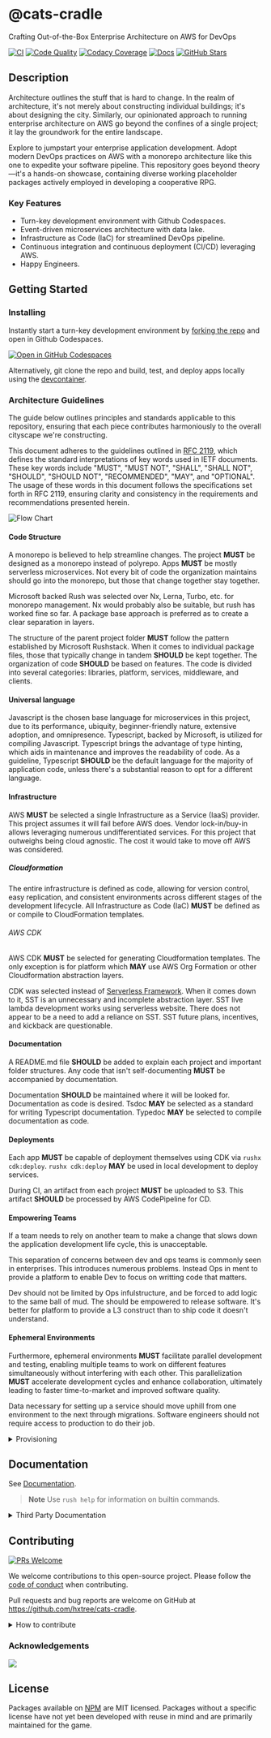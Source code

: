 # @cats-cradle

Crafting Out-of-the-Box Enterprise Architecture on AWS for DevOps

[![CI](https://github.com/hxtree/cats-cradle/actions/workflows/on-merge.yml/badge.svg)](https://github.com/hxtree/cats-cradle/actions/workflows/on-merge.yml)
[![Code Quality](https://app.codacy.com/project/badge/Grade/8024531285164025aef972fcb059ea74)](https://www.codacy.com/gh/hxtree/cats-cradle/dashboard?utm_source=github.com&utm_medium=referral&utm_content=hxtree/cats-cradle&utm_campaign=Badge_Grade)
[![Codacy Coverage](https://app.codacy.com/project/badge/Coverage/8024531285164025aef972fcb059ea74)](https://app.codacy.com/gh/hxtree/cats-cradle)
[![Docs](https://github.com/hxtree/cats-cradle/actions/workflows/pages/pages-build-deployment/badge.svg)](https://hxtree.github.io/cats-cradle/)
[![GitHub Stars](https://img.shields.io/github/stars/hxtree/cats-cradle?style=social)](https://github.com/hxtree/cats-cradle/stargazers)

## Description

Architecture outlines the stuff that is hard to change. In the realm of
architecture, it's not merely about constructing individual buildings; it's
about designing the city. Similarly, our opinionated approach to running
enterprise architecture on AWS go beyond the confines of a single project; it
lay the groundwork for the entire landscape.

Explore to jumpstart your enterprise application development. Adopt modern
DevOps practices on AWS with a monorepo architecture like this one to expedite
your software pipeline. This repository goes beyond theory—it's a hands-on
showcase, containing diverse working placeholder packages actively employed in
developing a cooperative RPG.

### Key Features

- Turn-key development environment with Github Codespaces.
- Event-driven microservices architecture with data lake.
- Infrastructure as Code (IaC) for streamlined DevOps pipeline.
- Continuous integration and continuous deployment (CI/CD) leveraging AWS.
- Happy Engineers.

## Getting Started

### Installing

Instantly start a turn-key development environment by
[forking the repo](https://github.com/hxtree/cats-cradle/fork) and open in
Github Codespaces.

[![Open in GitHub Codespaces](https://github.com/codespaces/badge.svg)](https://github.com/codespaces/new?hide_repo_select=true&ref=main&repo=438855397)

Alternatively, git clone the repo and build, test, and deploy apps locally using
the [devcontainer](.devcontainer/README.md).

### Architecture Guidelines

The guide below outlines principles and standards applicable to this repository,
ensuring that each piece contributes harmoniously to the overall cityscape we're
constructing.

This document adheres to the guidelines outlined in
[RFC 2119](https://www.ietf.org/rfc/rfc2119.txt), which defines the standard
interpretations of key words used in IETF documents. These key words include
"MUST", "MUST NOT", "SHALL", "SHALL NOT", "SHOULD", "SHOULD NOT", "RECOMMENDED",
"MAY", and "OPTIONAL". The usage of these words in this document follows the
specifications set forth in RFC 2119, ensuring clarity and consistency in the
requirements and recommendations presented herein.

![Flow Chart](docs/flow-chart.drawio.svg)

#### Code Structure

A monorepo is believed to help streamline changes. The project **MUST** be
designed as a monorepo instead of polyrepo. Apps **MUST** be mostly serverless
microservices. Not every bit of code the organization maintains should go into
the monorepo, but those that change together stay together.

Microsoft backed Rush was selected over Nx, Lerna, Turbo, etc. for monorepo
management. Nx would probably also be suitable, but rush has worked fine so far.
A package base approach is preferred as to create a clear separation in layers.

The structure of the parent project folder **MUST** follow the pattern
established by Microsoft Rushstack. When it comes to individual package files,
those that typically change in tandem **SHOULD** be kept together. The
organization of code **SHOULD** be based on features. The code is divided into
several categories: libraries, platform, services, middleware, and clients.

#### Universal language

Javascript is the chosen base language for microservices in this project, due to
its performance, ubiquity, beginner-friendly nature, extensive adoption, and
omnipresence. Typescript, backed by Microsoft, is utilized for compiling
Javascript. Typescript brings the advantage of type hinting, which aids in
maintenance and improves the readability of code. As a guideline, Typescript
**SHOULD** be the default language for the majority of application code, unless
there's a substantial reason to opt for a different language.

#### Infrastructure

AWS **MUST** be selected a single Infrastructure as a Service (IaaS) provider.
This project assumes it will fail before AWS does. Vendor lock-in/buy-in allows
leveraging numerous undifferentiated services. For this project that outweighs
being cloud agnostic. The cost it would take to move off AWS was considered.

##### Cloudformation

The entire infrastructure is defined as code, allowing for version control, easy
replication, and consistent environments across different stages of the
development lifecycle. All Infrastructure as Code (IaC) **MUST** be defined as
or compile to CloudFormation templates.

###### AWS CDK

AWS CDK **MUST** be selected for generating Cloudformation templates. The only
exception is for platform which **MAY** use AWS Org Formation or other
Cloudformation abstraction layers.

CDK was selected instead of
[Serverless Framework](https://github.com/serverless-stack/serverless-stack).
When it comes down to it, SST is an unnecessary and incomplete abstraction
layer. SST live lambda development works using serverless website. There does
not appear to be a need to add a reliance on SST. SST future plans, incentives,
and kickback are questionable.

#### Documentation

A README.md file **SHOULD** be added to explain each project and important
folder structures. Any code that isn't self-documenting **MUST** be accompanied
by documentation.

Documentation **SHOULD** be maintained where it will be looked for.
Documentation as code is desired. Tsdoc **MAY** be selected as a standard for
writing Typescript documentation. Typedoc **MAY** be selected to compile
documentation as code.

#### Deployments

Each app **MUST** be capable of deployment themselves using CDK via
`rushx cdk:deploy`. `rushx cdk:deploy` **MAY** be used in local development to
deploy services.

During CI, an artifact from each project **MUST** be uploaded to S3. This
artifact **SHOULD** be processed by AWS CodePipeline for CD.

#### Empowering Teams

If a team needs to rely on another team to make a change that slows down the
application development life cycle, this is unacceptable.

This separation of concerns between dev and ops teams is commonly seen in
enterprises. This introduces numerous problems. Instead Ops in ment to provide a
platform to enable Dev to focus on writting code that matters.

Dev should not be limited by Ops infulstructure, and be forced to add logic to
the same ball of mud. The should be empowered to release software. It's better
for platform to provide a L3 construct than to ship code it doesn't understand.

#### Ephemeral Environments

Furthermore, ephemeral environments **MUST** facilitate parallel development and
testing, enabling multiple teams to work on different features simultaneously
without interfering with each other. This parallelization **MUST** accelerate
development cycles and enhance collaboration, ultimately leading to faster
time-to-market and improved software quality.

Data necessary for setting up a service should move uphill from one environment
to the next through migrations. Software engineers should not require access to
production to do their job.

<details>
  <summary>Provisioning</summary>

1. Setup [AWS Org Formation](/platform/aws-org-formation/README.md).

2. Login via SSO, bootstrap deployments, deploy platform, deploy services, and
   then deploy clients.

   ```bash
   rush sso
   rush cdk:bootstrap
   rush cdk:deploy --to tag:deploy-platform
   rush cdk:deploy --to tag:services
   rush cdk:deploy --to tag:middleware
   rush cdk:deploy --to tag:clients
   ```

3. Login via SSO to tools account and then deploy tools.

   ```bash
   rush sso -p tools
   rush cdk:bootstrap
   rush cdk:deploy --to tag:deploy-tools
   ```

</details>

## Documentation

See [Documentation](docs/index.md).

> **Note** Use `rush help` for information on builtin commands.

<details>
  <summary>Third Party Documentation</summary>

- [AWS CLI](https://docs.aws.amazon.com/cdk/v2/guide/cli.html)
- [Typescript](https://www.typescriptlang.org/docs/)
- [Jest](https://jestjs.io/)
- [RushJS](https://rushjs.io)
  - [Selecting Subsets](https://rushjs.io/pages/developer/selecting_subsets/)
- [Rushstack](https://github.com/microsoft/rushstack)
</details>

## Contributing

[![PRs Welcome](https://img.shields.io/badge/PRs-welcome-brightgreen.svg)](http://makeapullrequest.com)

We welcome contributions to this open-source project. Please follow the
[code of conduct](docs/CODE_OF_CONDUCT.md) when contributing.

Pull requests and bug reports are welcome on GitHub at
<https://github.com/hxtree/cats-cradle>.

<details>
  <summary>How to contribute</summary>

1. Checkout a new branch from main using git.

   ```bash
   git checkout -b feature/improve-readme
   ```

2. Work on changes (e.g. fix a bug or add a new feature). Test-driven
   development encouraged.

   ```bash
   rushx dev
   rushx test
   ```

3. Stage and commit changes using
   [conventional commits](https://www.conventionalcommits.org/en/v1.0.0/#specification).

   ```bash
   git add .
   git commit -m 'doc: fix spelling of computers'
   ```

4. (Optional) If changing a library that is published to NPM, document
   [semantic version](https://semver.org/) changes, generate Changelogs, and
   commit changes.

   ```bash
   rush change
   rush version --bump
   git commit -m 'chore: bump change log'
   ```

5. Push code and open a PR. Celebrate contributing to @cats-cradle.

   ```bash
   git push
   ```

</details>

### Acknowledgements

<a href="https://github.com/hxtree/cats-cradle/graphs/contributors">
  <img src="https://contrib.rocks/image?repo=hxtree/cats-cradle" />
</a>

## License

Packages available on [NPM](https://www.npmjs.com/search?q=%40cats-cradle) are
MIT licensed. Packages without a specific license have not yet been developed
with reuse in mind and are primarily maintained for the game.
